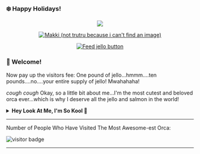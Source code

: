 ### ❄️ Happy Holidays!

<p align="center">
  <img src="https://49.media.tumblr.com/1274f9089de2e6418e6bada45badee3d/tumblr_mx6dxr4ya81rfjowdo1_500.gif"/>
</p>

<p align="center">
  <a href="https://orcapod.fandom.com/wiki/Category:Trua">
  <img src="https://i.ibb.co/KLCMF1z/happy-1.jpg" alt="Makki (not trutru because i can't find an image)"/>
  </a>
  
 
</p>
<p align="center">
  <a href="https://www.google.com/search?client=opera&q=christmas+jello&sourceid=opera&ie=UTF-8&oe=UTF-8">
  <img src="https://dabuttonfactory.com/button.png?t=FEED+JELLO&f=Noto+Sans-Bold&ts=26&tc=fff&hp=45&vp=20&c=14&bgt=unicolored&bgc=1cf2ad&bs=8&bc=3ed696&shs=8&shc=eee&sho=se" alt="Feed jello button" />
  </a>
 </p>

### 🐋 Welcome!

Now pay up the visitors fee: One pound of jello...hmmm....ten pounds....no....your entire supply of jello!
Mwahahaha!

*cough cough*
Okay, so a little bit about me...I'm the most cutest and beloved orca ever...which is why I deserve all the jello and salmon in the world!


<details>
  <summary><b>Hey Look At Me, I'm So Kool 🤣</b></summary>
  <br>
  <div align="center">
    
![TruShu's GitHub stats](https://github-readme-stats.vercel.app/api?username=truashamu&show_icons=true&theme=algolia)
  
  </div>
</details>

--- 

Number of People Who Have Visited The Most Awesome-est Orca:

![visitor badge](https://visitor-badge.glitch.me/badge?page_id=truashamu.truashamu)

- - - - 
